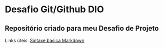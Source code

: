 # Desafio Git/Github DIO
## Repositório criado para meu Desafio de Projeto


Links úteis:
[Sintaxe básica Markdown](https://www.markdownguide.org/)

